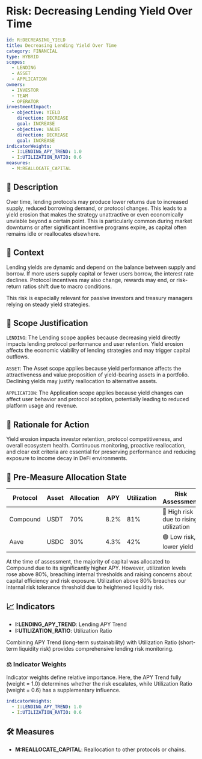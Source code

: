 # Risk: Decreasing Lending Yield Over Time

```yaml
id: R:DECREASING_YIELD
title: Decreasing Lending Yield Over Time
category: FINANCIAL
type: HYBRID
scopes:
  - LENDING
  - ASSET
  - APPLICATION
owners:
  - INVESTOR
  - TEAM
  - OPERATOR
investmentImpact:
  - objective: YIELD
    direction: DECREASE
    goal: INCREASE
  - objective: VALUE
    direction: DECREASE
    goal: INCREASE
indicatorWeights:
  - I:LENDING_APY_TREND: 1.0
  - I:UTILIZATION_RATIO: 0.6
measures:
  - M:REALLOCATE_CAPITAL
```

## 🧠 Description

Over time, lending protocols may produce lower returns due to increased supply, reduced borrowing demand, or protocol changes. This leads to a yield erosion that makes the strategy unattractive or even economically unviable beyond a certain point. This is particularly common during market downturns or after significant incentive programs expire, as capital often remains idle or reallocates elsewhere.

## 🧭 Context

Lending yields are dynamic and depend on the balance between supply and borrow. If more users supply capital or fewer users borrow, the interest rate declines. Protocol incentives may also change, rewards may end, or risk-return ratios shift due to macro conditions.

This risk is especially relevant for passive investors and treasury managers relying on steady yield strategies.

## 🔁 Scope Justification

```LENDING```:
The Lending scope applies because decreasing yield directly impacts lending protocol performance and user retention. Yield erosion affects the economic viability of lending strategies and may trigger capital outflows.

```ASSET```:
The Asset scope applies because yield performance affects the attractiveness and value proposition of yield-bearing assets in a portfolio. Declining yields may justify reallocation to alternative assets.

```APPLICATION```:
The Application scope applies because yield changes can affect user behavior and protocol adoption, potentially leading to reduced platform usage and revenue.

## 🎯 Rationale for Action

Yield erosion impacts investor retention, protocol competitiveness, and overall ecosystem health. Continuous monitoring, proactive reallocation, and clear exit criteria are essential for preserving performance and reducing exposure to income decay in DeFi environments.

## 📌 Pre-Measure Allocation State

| Protocol  | Asset | Allocation | APY   | Utilization | Risk Assessment |
|-----------|--------|------------|-------|--------------|------------------|
| Compound  | USDT   | 70%        | 8.2%  | 81%          | 🔴 High risk due to rising utilization |
| Aave      | USDC   | 30%        | 4.3%  | 42%          | 🟢 Low risk, lower yield |

At the time of assessment, the majority of capital was allocated to Compound due to its significantly higher APY. However, utilization levels rose above 80%, breaching internal thresholds and raising concerns about capital efficiency and risk exposure. Utilization above 80% breaches our internal risk tolerance threshold due to heightened liquidity risk.

## 📈 Indicators

- **I:LENDING_APY_TREND**: Lending APY Trend
- **I:UTILIZATION_RATIO**: Utilization Ratio

Combining APY Trend (long-term sustainability) with Utilization Ratio (short-term liquidity risk) provides comprehensive lending risk monitoring.

### ⚖️ Indicator Weights

Indicator weights define relative importance. Here, the APY Trend fully (weight = 1.0) determines whether the risk escalates, while Utilization Ratio (weight = 0.6) has a supplementary influence.

```yaml
indicatorWeights:
  - I:LENDING_APY_TREND: 1.0
  - I:UTILIZATION_RATIO: 0.6
```

## 🛠 Measures

- **M:REALLOCATE_CAPITAL**: Reallocation to other protocols or chains.
